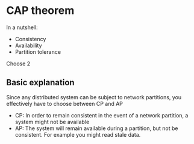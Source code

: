 # CAP theorem
In a nutshell:
* Consistency
* Availability
* Partition tolerance

Choose 2

## Basic explanation
Since any distributed system can be subject to network partitions, you effectively have to choose between CP and AP
* CP: In order to remain consistent in the event of a network partition, a system might not be available
* AP: The system will remain available during a partition, but not be consistent. For example you might read stale data.

